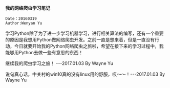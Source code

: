 **我的网络爬虫学习笔记**

	Date：20160319
	Author:Wenyan Yu

学习Python除了为了进一步学习机器学习，进行相关算法的编写，还有一个重要的原因是我想用Python做网络爬虫开发。之前一直是想来着，但是一直没有行动，今日就要开始我的Python网络爬虫之旅啦，希望在接下来的学习过程中，我能够用Python去做一些有意思的东西！

继续我的爬虫学习之旅！ ---2017.01.03 By Wayne Yu

说句真心话，中关村的win10真的没有linux用的舒服，哎～～！---2017.01.03 By Wayne Yu


